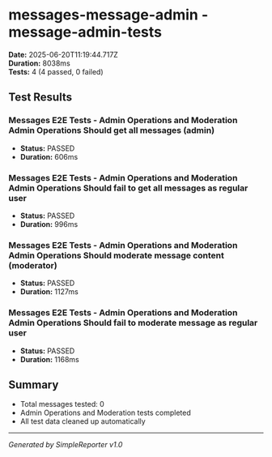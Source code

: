 # messages-message-admin - message-admin-tests

**Date:** 2025-06-20T11:19:44.717Z  
**Duration:** 8038ms  
**Tests:** 4 (4 passed, 0 failed)

## Test Results


### Messages E2E Tests - Admin Operations and Moderation Admin Operations Should get all messages (admin)
- **Status:** PASSED
- **Duration:** 606ms



### Messages E2E Tests - Admin Operations and Moderation Admin Operations Should fail to get all messages as regular user
- **Status:** PASSED
- **Duration:** 996ms



### Messages E2E Tests - Admin Operations and Moderation Admin Operations Should moderate message content (moderator)
- **Status:** PASSED
- **Duration:** 1127ms



### Messages E2E Tests - Admin Operations and Moderation Admin Operations Should fail to moderate message as regular user
- **Status:** PASSED
- **Duration:** 1168ms



## Summary

- Total messages tested: 0
- Admin Operations and Moderation tests completed
- All test data cleaned up automatically

---
*Generated by SimpleReporter v1.0*

